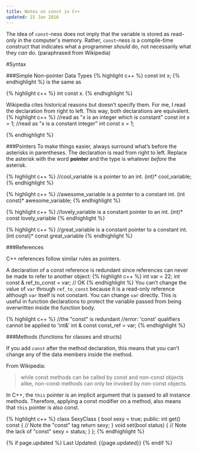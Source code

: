 ```yaml
---
title: Notes on const in C++
updated: 15 Jan 2016
---
```

The idea of `const`-ness does not imply that the variable is stored as read-only in the computer's memory. Rather, `const`-ness is a compile-time construct that indicates what a programmer _should_ do, not necessarily what they _can_ do. (paraphrased from Wikipedia)

#Syntax

###Simple Non-pointer Data Types
{% highlight c++ %}
const int x;
{% endhighlight %}
is the same as

{% highlight c++ %}
int const x.
{% endhighlight %}

Wikipedia cites historical reasons but doesn’t specify them. For me, I read the declaration from right to left. This way, both declarations are equivalent.
{% highlight c++ %}
//read as "x is an integer which is constant" 
const int x = 1; 
//read as "x is a constant integer"
int const x = 1; 

{% endhighlight %}

###Pointers
To make things easier, always surround what’s before the asterisks in parentheses. The declaration is read from right to left. Replace the asterisk with the word **pointer** and the type is whatever *before* the asterisk. 

{% highlight c++ %}
//cool_variable is a pointer to an int.
(int)* cool_variable;
{% endhighlight %}

{% highlight c++ %}
//awesome_variable is a pointer to a constant int.
(int const)* awesome_variable;
{% endhighlight %}

{% highlight c++ %}
//lovely_variable is a constant pointer to an int.
(int)* const lovely_variable
{% endhighlight %}


{% highlight c++ %}
//great_variable is a constant pointer to a constant int.
(int const)* const great_variable
{% endhighlight %}

###References

C++ references follow similar rules as pointers.  

A declaration of a const reference is redundant since references can never be made to refer to another object:
{% highlight c++ %}
int var = 22;
int const & ref_to_const = var; // OK
{% endhighlight %}
You can’t change the value of `var` through `ref_to_const` because it is a read-only reference although `var` itself is not constant. You can change `var` directly. This is useful in function declarations to protect the variable passed from being overwritten inside the function body.

{% highlight c++ %}
//the "const" is redundant
//error: 'const' qualifiers cannot be applied to 'int&'
int & const const_ref = var; 
{% endhighlight %}

###Methods (functions for classes and structs)

If you add `const` after the method declaration, this means that you can’t change any of the data members inside the method. 

From Wikipedia:
> while const methods can be called by const and non-const objects alike, non-const methods can only be invoked by non-const objects.

In C++, the `this` pointer is an implicit argument that is passed to all instance methods. Therefore, applying a const modifier on a method, also means that `this` pointer is also const.

{% highlight c++ %}
class SexyClass {
    bool sexy = true;
public:
    int get() const { // Note the "const" tag
      return sexy;
    }
    void set(bool status) { // Note the lack of "const"
      sexy = status; 
    }
};
{% endhighlight %}


<div class="post-updated-date">
{% if page.updated %} Last Updated: {{page.updated}} {% endif %}
</div>
